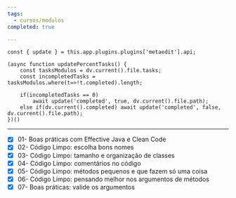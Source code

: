 ```yaml
---
tags:
  - cursos/modulos
completed: true

---
```


```dataviewjs
const { update } = this.app.plugins.plugins['metaedit'].api;

(async function updatePercentTasks() {
	const tasksModulos = dv.current().file.tasks;
	const incompletedTasks = tasksModulos.where(t=>!t.completed).length;
	
	if(incompletedTasks == 0)
		await update('completed', true, dv.current().file.path);
	else if(dv.current().completed) await update('completed', false, dv.current().file.path);
})()
```
---
- [x] 01- Boas práticas com Effective Java e Clean Code
- [x] 02- Código Limpo: escolha bons nomes
- [x] 03- Código Limpo: tamanho e organização de classes
- [x] 04- Código Limpo: comentários no código
- [x] 05- Código Limpo: métodos pequenos e que fazem só uma coisa
- [x] 06- Código Limpo: pensando melhor nos argumentos de métodos
- [x] 07- Boas práticas: valide os argumentos